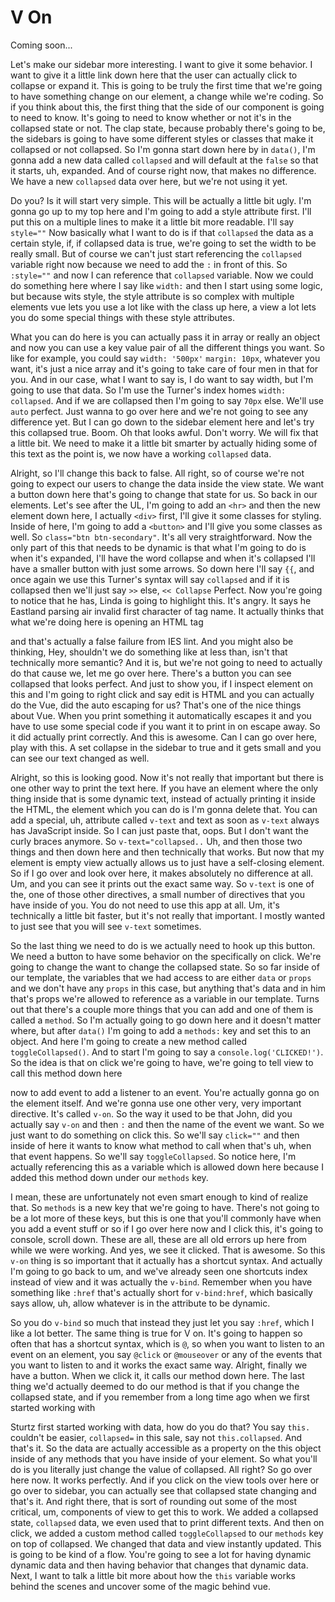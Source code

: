 # V On

Coming soon...

Let's make our sidebar more interesting. I want to give it some behavior. I want to
give it a little link down here that the user can actually click to collapse or
expand it. This is going to be truly the first time that we're going to have
something change on our element, a change while we're coding. So if you think about
this, the first thing that the side of our component is going to need to know. It's
going to need to know whether or not it's in the collapsed state or not. The clap
state, because probably there's going to be, the sidebars is going to have some
different styles or classes that make it collapsed or not collapsed. So I'm gonna
start down here by in `data()`, I'm gonna add a new data called `collapsed` and will
default at the `false` so that it starts, uh, expanded. And of course right now, that
makes no difference. We have a new `collapsed` data over here, but we're not using it
yet.

Do you? Is it will start very simple. This will be actually a little bit ugly. I'm
gonna go up to my top here and I'm going to add a style attribute first. I'll put
this on a multiple lines to make it a little bit more readable. I'll say `style=""`
Now basically what I want to do is if that `collapsed` the data as a certain
style, if, if collapsed data is true, we're going to set the width to be really
small. But of course we can't just start referencing the `collapsed` variable right now
because we need to add the `:` in front of this. So `:style=""` and now I can reference
that `collapsed` variable. Now we could do something here where I say like `width:`
and then I start using some logic, but because wits style, the style attribute is so
complex with multiple elements vue lets you use a lot like with the class up here, a
view a lot lets you do some special things with these style attributes.

What you can do here is you can actually pass it in array or really an object and now
you can use a key value pair of all the different things you want. So like for
example, you could say `width: '500px'` `margin: 10px`, whatever you want, it's
just a nice array and it's going to take care of four men in that for you. And in our
case, what I want to say is, I do want to say width, but I'm going to use that data.
So I'm use the Turner's index homes `width: collapsed`. And if we are collapsed then
I'm going to say `70px`  else. We'll use `auto` perfect. Just wanna to go over here
and we're not going to see any difference yet. But I can go down to the sidebar
element here and let's try this collapsed true. Boom. Oh that looks awful. Don't
worry. We will fix that a little bit. We need to make it a little bit smarter by
actually hiding some of this text as the point is, we now have a working `collapsed`
data.

Alright, so I'll change this back to false. All right, so of course we're not going
to expect our users to change the data inside the view state. We want a button down
here that's going to change that state for us. So back in our elements. Let's see
after the UL, I'm going to add an `<hr>` and then the new element down here, I actually
`<div>` first, I'll give it some classes for styling. Inside of here, I'm going to add a
`<button>` and I'll give you some classes as well. So `class="btn btn-secondary"`. It's
all very straightforward. Now the only part of this that needs to be dynamic is that
what I'm going to do is when it's expanded, I'll have the word collapse and when it's
collapsed I'll have a smaller button with just some arrows. So down here I'll say
`{{`, and once again we use this Turner's syntax will say `collapsed` and if it
is collapsed then we'll just say `>>` else, `<< Collapse`
Perfect. Now you're going to notice that he has, Linda is going to
highlight this. It's angry. It says he Eastland parsing air invalid first character
of tag name. It actually thinks that what we're doing here is opening an HTML tag

and that's actually a false failure from IES lint. And you might also be thinking,
Hey, shouldn't we do something like at less than, isn't that technically more
semantic? And it is, but we're not going to need to actually do that cause we, let me
go over here. There's a button you can see collapsed that looks perfect. And just to
show you, if I inspect element on this and I'm going to right click and say edit is
HTML and you can actually do the Vue, did the auto escaping for us? That's one of
the nice things about Vue. When you print something it automatically escapes it and
you have to use some special code if you want it to print in on escape away. So it
did actually print correctly. And this is awesome. Can I can go over here, play with
this. A set collapse in the sidebar to true and it gets small and you can see our
text changed as well.

Alright, so this is looking good. Now it's not really that important but there is one
other way to print the text here. If you have an element where the only thing inside
that is some dynamic text, instead of actually printing it inside the HTML, the
element which you can do is I'm gonna delete that. You can add a special, uh,
attribute called `v-text` and text as soon as `v-text` always has JavaScript inside. So I
can just paste that, oops. But I don't want the curly braces anymore. So  `v-text="collapsed..`
Uh, and then those two things and then down here and then technically that
works. But now that my element is empty view actually allows us to just have a
self-closing element. So if I go over and look over here, it makes absolutely no
difference at all. Um, and you can see it prints out the exact same way. So `v-text` is
one of the, one of those other directives, a small number of directives that you have
inside of you. You do not need to use this app at all. Um, it's technically a little
bit faster, but it's not really that important. I mostly wanted to just see that you
will see `v-text` sometimes.

So the last thing we need to do is we actually need to hook up this button. We need a
button to have some behavior on the specifically on click. We're going to change the
want to change the collapsed state. So so far inside of our template, the variables
that we had access to are either `data` or `props` and we don't have any `props` in this
case, but anything that's data and in him that's props we're allowed to reference as
a variable in our template. Turns out that there's a couple more things that you can
add and one of them is called a `method`. So I'm actually going to go down here and it
doesn't matter where, but after `data()` I'm going to add a `methods:` key and set this to
an object. And here I'm going to create a new method called `toggleCollapsed()`. And to
start I'm going to say a `console.log('CLICKED!')`. So the idea is that on click we're
going to have, we're going to tell view to call this method down here

now to add event to add a listener to an event. You're actually gonna go on the
element itself. And we're gonna use one other very, very important directive. It's
called `v-on`. So the way it used to be that John, did you actually say `v-on`
and then `:` and then the name of the event we want. So we just want to do
something on click this. So we'll say `click=""` and then inside of here it wants to
know what method to call when that's uh, when that event happens. So we'll say 
`toggleCollapsed`. So notice here, I'm actually referencing this as a variable which is
allowed down here because I added this method down under our `methods` key.

I mean, these are unfortunately not even smart enough to kind of realize that. So
`methods` is a new key that we're going to have. There's not going to be a lot more of
these keys, but this is one that you'll commonly have when you add a event stuff or
so if I go over here now and I click this, it's going to console, scroll down. These
are all, these are all old errors up here from while we were working. And yes, we see
it clicked. That is awesome. So this `v-on` thing is so important that it actually has a
shortcut syntax. And actually I'm going to go back to um, and we've already seen one
shortcuts index instead of view and it was actually the `v-bind`. Remember when you
have something like `:href` that's actually short for `v-bind:href`, which
basically says allow, uh, allow whatever is in the attribute to be dynamic.

So you do `v-bind` so much that instead they just let you say `:href`, which I like
a lot better. The same thing is true for V on. It's going to happen so often that has
a shortcut syntax, which is `@`, so when you want to listen to an event on an element,
you say `@click` or `@mouseover` or any of the events that you want to listen to and
it works the exact same way. Alright, finally we have a button. When we click it, it
calls our method down here. The last thing we'd actually deemed to do our method is
that if you change the collapsed state, and if you remember from a long time ago when
we first started working with

Sturtz first started working with data, how do you do that? You say `this.` couldn't
be easier, `collapsed=` in this sale, say not `this.collapsed`. And that's it. So the
data are actually accessible as a property on the this object inside of any methods
that you have inside of your element. So what you'll do is you literally just change
the value of collapsed. All right? So go over here now. It works perfectly. And if
you click on the view tools over here or go over to sidebar, you can actually see
that collapsed state changing and that's it. And right there, that is sort of
rounding out some of the most critical, um, components of view to get this to work.
We added a collapsed state, `collapsed` data, we even used that to print different
texts. And then on click, we added a custom method called `toggleCollapsed` to our
`methods` key on top of collapsed. We changed that data and view instantly updated.
This is going to be kind of a flow. You're going to see a lot for having dynamic
dynamic data and then having behavior that changes that dynamic data. Next, I want to
talk a little bit more about how the `this` variable works behind the scenes and
uncover some of the magic behind vue.

